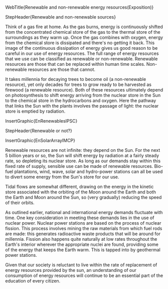 WebTitle{Renewable and non-renewable energy resources(Exposition)}

StepHeader{Renewable and non-renewable sources}

Think of a gas fire at home. As the gas burns, energy is continuously shifted from the concentrated chemical store of the gas to the thermal store of the surroundings as they warm up. Once the gas combines with oxygen, energy from the chemical store is dissipated and there's no getting it back. This image of the continuous dissipation of energy gives us good reason to be careful in our use of energy resources. The full range of energy resources that we use can be classified as renewable or non-renewable. Renewable resources are those that can be replaced within human time scales. Non-renewable resources are those that cannot.

It takes millennia for decaying trees to become oil (a non-renewable resource), yet only decades for trees to grow ready to be harvested as firewood (a renewable resource). Both of these resources ultimately depend on photosynthesis to shift energy arriving from the nuclear store in the Sun to the chemical store in the hydrocarbons and oxygen. Here the pathway that links the Sun with the plants involves the passage of light: the nuclear store is emptied by radiation.

InsertGraphic{EnRenewablesIPSC}

StepHeader{Renewable or not?}

InsertGraphic{EnSolarArrayIMCP}

Renewable resources are not infinite: they depend on the Sun. For the next 5 billion years or so, the Sun will shift energy by radiation at a fairly steady rate, so depleting its nuclear store. As long as our demands stay within this fixed rate of supply, sensible use can be made of renewable resources. Bio-fuel plantations, wind, wave, solar and hydro-power stations can all be used to divert some energy from the Sun's store for our use.

Tidal flows are somewhat different, drawing on the  energy in the kinetic store associated with the orbiting of the Moon around the Earth and both the Earth and Moon around the Sun, so (very gradually) reducing the speed of their orbits.

As outlined earlier, national and international energy demands fluctuate with time. One key consideration in meeting these demands lies in the use of nuclear power. Nuclear power stations are based on the process of nuclear fission. This process involves mining the raw materials from which fuel rods are made: this generates radioactive waste products that will be around for millennia. Fission also happens quite naturally at low rates throughout the Earth's interior wherever the appropriate nuclei are found, providing some of the energy that keeps the Earth warm. This is tapped into by geothermal power stations.

Given that our society is reluctant to live within the rate of replacement of energy resources provided by the sun, an understanding of our consumption of energy resources will continue to be an essential part of the education of every citizen.
